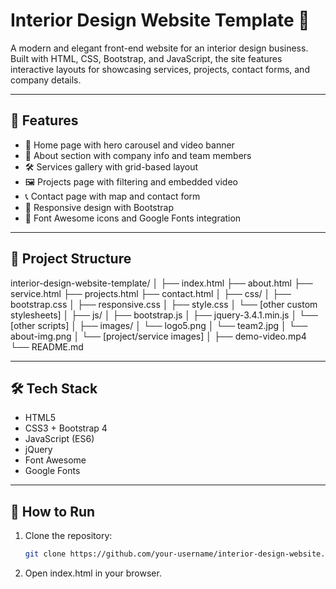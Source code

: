 # Interior Design Website Template 💠

A modern and elegant front-end website for an interior design business. Built with HTML, CSS, Bootstrap, and JavaScript, the site features interactive layouts for showcasing services, projects, contact forms, and company details.

---

## 📌 Features

- 🎯 Home page with hero carousel and video banner
- 🧠 About section with company info and team members
- 🛠️ Services gallery with grid-based layout
- 🖼️ Projects page with filtering and embedded video
- 📞 Contact page with map and contact form
- 📱 Responsive design with Bootstrap
- 🎨 Font Awesome icons and Google Fonts integration

---

## 📂 Project Structure

interior-design-website-template/
│
├── index.html
├── about.html
├── service.html
├── projects.html
├── contact.html
│
├── css/
│   ├── bootstrap.css
│   ├── responsive.css
│   ├── style.css
│   └── [other custom stylesheets]
│
├── js/
│   ├── bootstrap.js
│   ├── jquery-3.4.1.min.js
│   └── [other scripts]
│
├── images/
│   └── logo5.png
│   └── team2.jpg
│   └── about-img.png
│   └── [project/service images]
│
├── demo-video.mp4
└── README.md



---

## 🛠️ Tech Stack

- HTML5
- CSS3 + Bootstrap 4
- JavaScript (ES6)
- jQuery
- Font Awesome
- Google Fonts

---

## 🚀 How to Run

1. Clone the repository:
   ```bash
   git clone https://github.com/your-username/interior-design-website.git
2. Open index.html in your browser.
